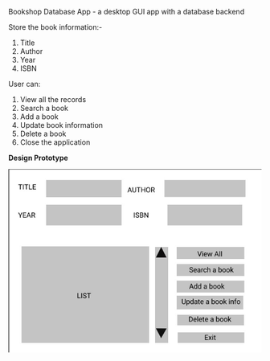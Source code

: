 Bookshop Database App - a desktop GUI app with a database backend

Store the book information:-
1. Title 
2. Author
3. Year 
4. ISBN

User can:
1. View all the records
2. Search a book
3. Add a book
4. Update book information
5. Delete a book
6. Close the application

**Design Prototype**

![Image of Design Prototype](https://github.com/IshitvaAwasthi/Book-Shop-App/blob/master/DesignPrototype.jpg)
